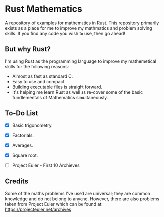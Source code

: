 # Rust Mathematics
A repository of examples for mathematics in Rust. This repository primarily exists as a place for me to improve my mathmatics and problem solving skills. If you find any code you wish to use, then go ahead!

## But why Rust?
I'm using Rust as the programming language to improve my mathemetical skills for the following reasons:
- Almost as fast as standard C.
- Easy to use and compact.
- Building executable files is straight forward.
- It's helping me learn Rust as well as re-cover some of the basic fundlementals of Mathematics simultaneously.

## To-Do List
- [x] Basic trigonometry.
- [x] Factorials.
- [x] Averages.
- [x] Square root.
- [ ] Project Euler - First 10 Archieves


## Credits
Some of the maths problems I've used are universal; they are common knowledge and do not belong to anyone. However, there are also problems taken from Project Euler which can be found at: https://projecteuler.net/archives
